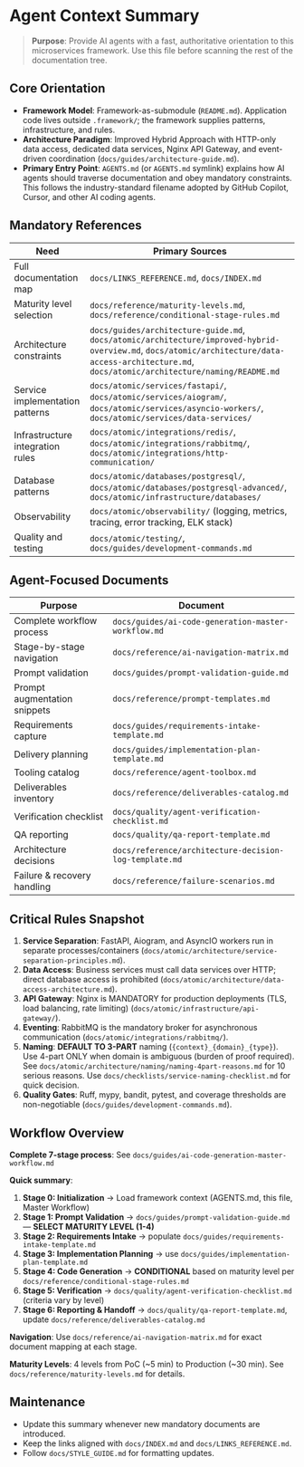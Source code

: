# Agent Context Summary

> **Purpose**: Provide AI agents with a fast, authoritative orientation to this microservices framework. Use this file before scanning the rest of the documentation tree.

## Core Orientation

- **Framework Model**: Framework-as-submodule (`README.md`). Application code lives outside `.framework/`; the framework supplies patterns, infrastructure, and rules.
- **Architecture Paradigm**: Improved Hybrid Approach with HTTP-only data access, dedicated data services, Nginx API Gateway, and event-driven coordination (`docs/guides/architecture-guide.md`).
- **Primary Entry Point**: `AGENTS.md` (or `AGENTS.md` symlink) explains how AI agents should traverse documentation and obey mandatory constraints. This follows the industry-standard filename adopted by GitHub Copilot, Cursor, and other AI coding agents.

## Mandatory References

| Need | Primary Sources |
|------|-----------------|
| Full documentation map | `docs/LINKS_REFERENCE.md`, `docs/INDEX.md` |
| Maturity level selection | `docs/reference/maturity-levels.md`, `docs/reference/conditional-stage-rules.md` |
| Architecture constraints | `docs/guides/architecture-guide.md`, `docs/atomic/architecture/improved-hybrid-overview.md`, `docs/atomic/architecture/data-access-architecture.md`, `docs/atomic/architecture/naming/README.md` |
| Service implementation patterns | `docs/atomic/services/fastapi/`, `docs/atomic/services/aiogram/`, `docs/atomic/services/asyncio-workers/`, `docs/atomic/services/data-services/` |
| Infrastructure integration rules | `docs/atomic/integrations/redis/`, `docs/atomic/integrations/rabbitmq/`, `docs/atomic/integrations/http-communication/` |
| Database patterns | `docs/atomic/databases/postgresql/`, `docs/atomic/databases/postgresql-advanced/`, `docs/atomic/infrastructure/databases/` |
| Observability | `docs/atomic/observability/` (logging, metrics, tracing, error tracking, ELK stack) |
| Quality and testing | `docs/atomic/testing/`, `docs/guides/development-commands.md` |

## Agent-Focused Documents

| Purpose | Document |
|---------|----------|
| Complete workflow process | `docs/guides/ai-code-generation-master-workflow.md` |
| Stage-by-stage navigation | `docs/reference/ai-navigation-matrix.md` |
| Prompt validation | `docs/guides/prompt-validation-guide.md` |
| Prompt augmentation snippets | `docs/reference/prompt-templates.md` |
| Requirements capture | `docs/guides/requirements-intake-template.md` |
| Delivery planning | `docs/guides/implementation-plan-template.md` |
| Tooling catalog | `docs/reference/agent-toolbox.md` |
| Deliverables inventory | `docs/reference/deliverables-catalog.md` |
| Verification checklist | `docs/quality/agent-verification-checklist.md` |
| QA reporting | `docs/quality/qa-report-template.md` |
| Architecture decisions | `docs/reference/architecture-decision-log-template.md` |
| Failure & recovery handling | `docs/reference/failure-scenarios.md` |

## Critical Rules Snapshot

1. **Service Separation**: FastAPI, Aiogram, and AsyncIO workers run in separate processes/containers (`docs/atomic/architecture/service-separation-principles.md`).
2. **Data Access**: Business services must call data services over HTTP; direct database access is prohibited (`docs/atomic/architecture/data-access-architecture.md`).
3. **API Gateway**: Nginx is MANDATORY for production deployments (TLS, load balancing, rate limiting) (`docs/atomic/infrastructure/api-gateway/`).
4. **Eventing**: RabbitMQ is the mandatory broker for asynchronous communication (`docs/atomic/integrations/rabbitmq/`).
5. **Naming**: **DEFAULT TO 3-PART** naming (`{context}_{domain}_{type}`). Use 4-part ONLY when domain is ambiguous (burden of proof required). See `docs/atomic/architecture/naming/naming-4part-reasons.md` for 10 serious reasons. Use `docs/checklists/service-naming-checklist.md` for quick decision.
6. **Quality Gates**: Ruff, mypy, bandit, pytest, and coverage thresholds are non-negotiable (`docs/guides/development-commands.md`).

## Workflow Overview

**Complete 7-stage process**: See `docs/guides/ai-code-generation-master-workflow.md`

**Quick summary**:
1. **Stage 0: Initialization** → Load framework context (AGENTS.md, this file, Master Workflow)
2. **Stage 1: Prompt Validation** → `docs/guides/prompt-validation-guide.md` — **SELECT MATURITY LEVEL (1-4)**
3. **Stage 2: Requirements Intake** → populate `docs/guides/requirements-intake-template.md`
4. **Stage 3: Implementation Planning** → use `docs/guides/implementation-plan-template.md`
5. **Stage 4: Code Generation** → **CONDITIONAL** based on maturity level per `docs/reference/conditional-stage-rules.md`
6. **Stage 5: Verification** → `docs/quality/agent-verification-checklist.md` (criteria vary by level)
7. **Stage 6: Reporting & Handoff** → `docs/quality/qa-report-template.md`, update `docs/reference/deliverables-catalog.md`

**Navigation**: Use `docs/reference/ai-navigation-matrix.md` for exact document mapping at each stage.

**Maturity Levels**: 4 levels from PoC (~5 min) to Production (~30 min). See `docs/reference/maturity-levels.md` for details.

## Maintenance

- Update this summary whenever new mandatory documents are introduced.
- Keep the links aligned with `docs/INDEX.md` and `docs/LINKS_REFERENCE.md`.
- Follow `docs/STYLE_GUIDE.md` for formatting updates.
